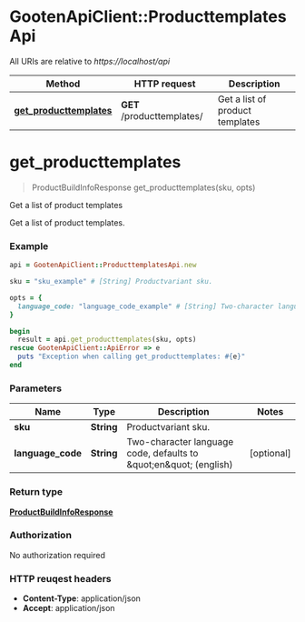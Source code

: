 # GootenApiClient::ProducttemplatesApi

All URIs are relative to *https://localhost/api*

Method | HTTP request | Description
------------- | ------------- | -------------
[**get_producttemplates**](ProducttemplatesApi.md#get_producttemplates) | **GET** /producttemplates/ | Get a list of product templates


# **get_producttemplates**
> ProductBuildInfoResponse get_producttemplates(sku, opts)

Get a list of product templates

Get a list of product templates.

### Example
```ruby
api = GootenApiClient::ProducttemplatesApi.new

sku = "sku_example" # [String] Productvariant sku.

opts = { 
  language_code: "language_code_example" # [String] Two-character language code, defaults to \"en\" (english)
}

begin
  result = api.get_producttemplates(sku, opts)
rescue GootenApiClient::ApiError => e
  puts "Exception when calling get_producttemplates: #{e}"
end
```

### Parameters

Name | Type | Description  | Notes
------------- | ------------- | ------------- | -------------
 **sku** | **String**| Productvariant sku. | 
 **language_code** | **String**| Two-character language code, defaults to \&quot;en\&quot; (english) | [optional] 

### Return type

[**ProductBuildInfoResponse**](ProductBuildInfoResponse.md)

### Authorization

No authorization required

### HTTP reuqest headers

 - **Content-Type**: application/json
 - **Accept**: application/json



